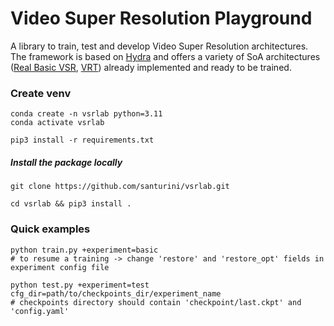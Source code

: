 # Video Super Resolution Playground
A library to train, test and develop Video Super Resolution architectures.
The framework is based on [Hydra](https://github.com/facebookresearch/hydra) and offers a variety of SoA architectures ([Real Basic VSR](https://arxiv.org/abs/2111.12704), [VRT](https://arxiv.org/abs/2201.12288)) already implemented and ready to be trained.

### Create venv
```
conda create -n vsrlab python=3.11
conda activate vsrlab

pip3 install -r requirements.txt
```

##### Install the package locally
```
git clone https://github.com/santurini/vsrlab.git

cd vsrlab && pip3 install .
```

### Quick examples
```
python train.py +experiment=basic
# to resume a training -> change 'restore' and 'restore_opt' fields in experiment config file 

python test.py +experiment=test cfg_dir=path/to/checkpoints_dir/experiment_name
# checkpoints directory should contain 'checkpoint/last.ckpt' and 'config.yaml'
```
